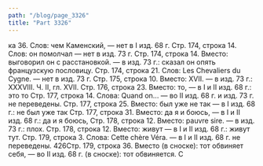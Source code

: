 ```yaml
---
path: "/blog/page_3326"
title: "Part 3326"
---
```


ка 36.
Слов: чем Каменский, — нет в I изд. 68 г.
Стр. 174, строка 14.
Слов: он помолчал — нет в изд. 73 г.
Стр. 174, строка 14.
Вместо: выговорил он с расстановкой. — в изд. 73 г.: сказал он опять французскую пословицу.
Стр. 174, строка 21.
Слов: Les Chevaliers du Cygne. — нет в изд. 73 г.
Стр. 175, строка 10.
Вместо: XVII. — в изд. 73 г.: XXXVIII.
Ч. II, гл. XVII.
Стр. 176, строка 23.
Вместо: то, — в I и II изд. 68 г.: это то
Стр. 177, строка 14.
Слова: Quand on... — во II изд. 68 г. и изд. 73 г. не переведены.
Стр. 177, строка 25.
Вместо: был уже не так — в I изд. 68 г.: не был уже так
Стр. 177, строка 31.
Вместо: да я и боюсь, — в I и II изд. 68 г.: да и я боюсь,
Стр. 178, строка 12.
Вместо: pauvre sire. — в изд. 73 г.: плох.
Стр. 178, строка 12.
Вместо: живут — в I и II изд. 68 г.: живут тут.
Стр. 179, строка 3.
Слова: Cette chère Véra. — в I и II изд. 68 г. не переведены.
426Стр. 179, строка 36.
Вместо (в сноске): тот обвиняет себя, — во II изд. 68 г. (в сноске): тот обвиняется.
С
